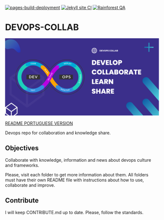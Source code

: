 [![pages-build-deployment](https://github.com/natan-dias/devops-collab/actions/workflows/pages/pages-build-deployment/badge.svg)](https://github.com/natan-dias/devops-collab/actions/workflows/pages/pages-build-deployment) [![Jekyll site CI](https://github.com/natan-dias/devops-collab/actions/workflows/jekyll-docker.yml/badge.svg)](https://github.com/natan-dias/devops-collab/actions/workflows/jekyll-docker.yml) [![Rainforest QA](https://github.com/natan-dias/devops-collab/actions/workflows/rainforest-qa.yml/badge.svg)](https://github.com/natan-dias/devops-collab/actions/workflows/rainforest-qa.yml)

# DEVOPS-COLLAB

![banner](/DEVOPS-COLLAB.png)

[README PORTUGUESE VERSION](/README_PT.md)

Devops repo for collaboration and knowledge share.

## Objectives

Collaborate with knowledge, information and news about devops culture and frameworks.

Please, visit each folder to get more information about them. All folders must have their own README file with instructions about how to use, collaborate and improve.

## Contribute

I will keep CONTRIBUTE.md up to date. Please, follow the standards.
